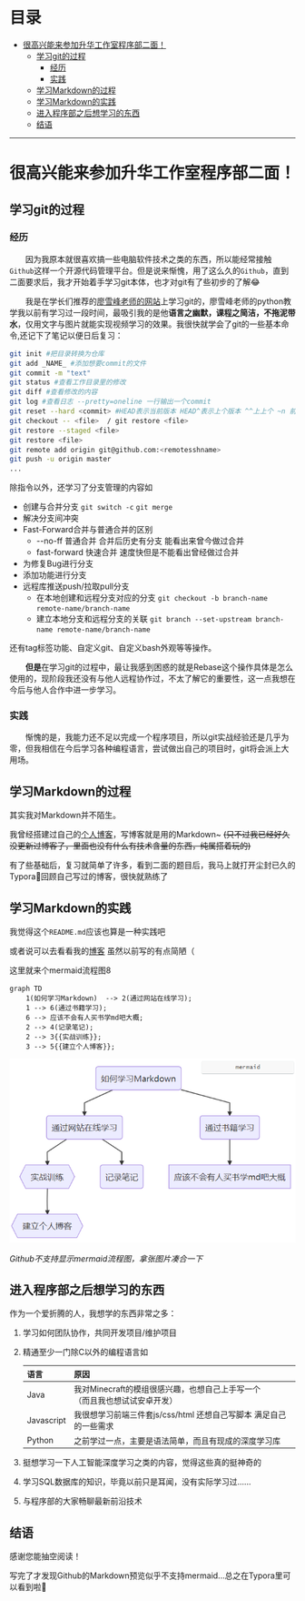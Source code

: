# 目录

- [很高兴能来参加升华工作室程序部二面！](#%E5%BE%88%E9%AB%98%E5%85%B4%E8%83%BD%E6%9D%A5%E5%8F%82%E5%8A%A0%E5%8D%87%E5%8D%8E%E5%B7%A5%E4%BD%9C%E5%AE%A4%E7%A8%8B%E5%BA%8F%E9%83%A8%E4%BA%8C%E9%9D%A2%EF%BC%81)
  * [学习git的过程](#%E5%AD%A6%E4%B9%A0git%E7%9A%84%E8%BF%87%E7%A8%8B)
    + [经历](%E7%BB%8F%E5%8E%86)
    + [实践](#%E5%AE%9E%E8%B7%B5)
  * [学习Markdown的过程](#%E5%AD%A6%E4%B9%A0Markdown%E7%9A%84%E8%BF%87%E7%A8%8B)
  * [学习Markdown的实践](#%E5%AD%A6%E4%B9%A0Markdown%E7%9A%84%E5%AE%9E%E8%B7%B5)
  * [进入程序部之后想学习的东西](#%E8%BF%9B%E5%85%A5%E7%A8%8B%E5%BA%8F%E9%83%A8%E4%B9%8B%E5%90%8E%E6%83%B3%E5%AD%A6%E4%B9%A0%E7%9A%84%E4%B8%9C%E8%A5%BF)
  * [结语](#%E7%BB%93%E8%AF%AD)

------

# 很高兴能来参加升华工作室程序部二面！

## 学习git的过程
### 经历

　　因为我原本就很喜欢搞一些电脑软件技术之类的东西，所以能经常接触`Github`这样一个开源代码管理平台。但是说来惭愧，用了这么久的`Github`，直到二面要求后，我才开始着手学习git本体，也才对git有了些初步的了解😂

　　我是在学长们推荐的[廖雪峰老师的网站](https://www.liaoxuefeng.com/wiki/896043488029600)上学习git的，廖雪峰老师的python教学我以前有学习过一段时间，最吸引我的是他**语言之幽默，课程之简洁，不拖泥带水**，仅用文字与图片就能实现视频学习的效果。我很快就学会了git的一些基本命令,还记下了笔记以便日后复习：

```bash
git init #把目录转换为仓库 
git add _NAME_ #添加想要commit的文件
git commit -m "text"
git status #查看工作目录里的修改
git diff #查看修改的内容
git log #查看日志 --pretty=oneline 一行输出一个commit
git reset --hard <commit> #HEAD表示当前版本 HEAD^表示上个版本 ^^上上个 ~n 前n个版本
git checkout -- <file>  / git restore <file>
git restore --staged <file>
git restore <file>
git remote add origin git@github.com:<remotesshname>
git push -u origin master
...
```

除指令以外，还学习了分支管理的内容如

- 创建与合并分支 `git switch -c` `git merge`
- 解决分支间冲突
- Fast-Forward合并与普通合并的区别
  - --no-ff 普通合并 合并后历史有分支 能看出来曾今做过合并
  - fast-forward 快速合并 速度快但是不能看出曾经做过合并
- 为修复Bug进行分支
- 添加功能进行分支
- 远程库推送push/拉取pull分支
  - 在本地创建和远程分支对应的分支 `git checkout -b branch-name remote-name/branch-name`
  - 建立本地分支和远程分支的关联 `git branch --set-upstream branch-name remote-name/branch-name`

还有tag标签功能、自定义git、自定义bash外观等等操作。

　　**但是**在学习git的过程中，最让我感到困惑的就是Rebase这个操作具体是怎么使用的，现阶段我还没有与他人远程协作过，不太了解它的重要性，这一点我想在今后与他人合作中进一步学习。

### 实践

　　惭愧的是，我能力还不足以完成一个程序项目，所以git实战经验还是几乎为零，但我相信在今后学习各种编程语言，尝试做出自己的项目时，git将会派上大用场。

## 学习Markdown的过程

其实我对Markdown并不陌生。

我曾经搭建过自己的[个人博客](http://frnks.top/)，写博客就是用的Markdown~ ~~(只不过我已经好久没更新过博客了，里面也没有什么有技术含量的东西，纯属搭着玩的)~~

有了些基础后，复习就简单了许多，看到二面的题目后，我马上就打开尘封已久的Typora🤣回顾自己写过的博客，很快就熟练了

## 学习Markdown的实践

我觉得这个`README.md`应该也算是一种实践吧

或者说可以去看看我的[博客](http://frnks.top/) 虽然以前写的有点简陋（

这里就来个mermaid流程图8

```mermaid
graph TD
	1(如何学习Markdown)  --> 2(通过网站在线学习);
	1 --> 6(通过书籍学习);
	6 --> 应该不会有人买书学md吧大概;
	2 --> 4(记录笔记);
	2 --> 3{{实战训练}};
	3 --> 5{{建立个人博客}};
```

<img src=".\flow.png" style="zoom: 80%;" />

*Github不支持显示mermaid流程图，拿张图片凑合一下*

[^Mermaid官方文档]: https://mermaid-js.github.io/mermaid/#/
[^Mermaid Github]: https://github.com/knsv/mermaid

## 进入程序部之后想学习的东西

作为一个爱折腾的人，我想学的东西非常之多：

1. 学习如何团队协作，共同开发项目/维护项目

2. 精通至少一门除C以外的编程语言如

    |   语言   | 原因                                                         |
    | ---- | ---- |
    | Java | 我对Minecraft的模组很感兴趣，也想自己上手写一个<br />（而且我也想试试安卓开发） |
    | Javascript | 我很想学习前端三件套js/css/html 还想自己写脚本 满足自己的一些需求 |
    | Python | 之前学过一点，主要是语法简单，而且有现成的深度学习库 |

3. 挺想学习一下人工智能深度学习之类的内容，觉得这些真的挺神奇的

4. 学习SQL数据库的知识，毕竟以前只是耳闻，没有实际学习过......

5. 与程序部的大家畅聊最新前沿技术

## 结语

感谢您能抽空阅读！

写完了才发现Github的Markdown预览似乎不支持mermaid...总之在Typora里可以看到啦🤗

